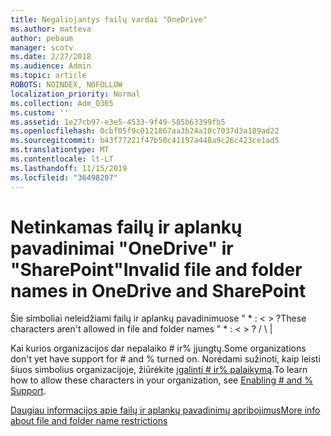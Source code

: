 ```yaml
---
title: Negaliojantys failų vardai "OneDrive"
ms.author: matteva
author: pebaum
manager: scotv
ms.date: 2/27/2018
ms.audience: Admin
ms.topic: article
ROBOTS: NOINDEX, NOFOLLOW
localization_priority: Normal
ms.collection: Adm_O365
ms.custom: ''
ms.assetid: 1e27cb97-e3e5-4533-9f49-585b63399fb5
ms.openlocfilehash: 0cbf05f9c0121867aa3b24a10c7037d3a189ad22
ms.sourcegitcommit: b43f77221f47b50c41197a448a9c26c423ce1ad5
ms.translationtype: MT
ms.contentlocale: lt-LT
ms.lasthandoff: 11/15/2019
ms.locfileid: "36498207"
---
```

# <a name="invalid-file-and-folder-names-in-onedrive-and-sharepoint"></a><span data-ttu-id="f5171-102">Netinkamas failų ir aplankų pavadinimai "OneDrive" ir "SharePoint"</span><span class="sxs-lookup"><span data-stu-id="f5171-102">Invalid file and folder names in OneDrive and SharePoint</span></span>

<span data-ttu-id="f5171-103">Šie simboliai neleidžiami failų ir aplankų pavadinimuose " \* : \< \> ?</span><span class="sxs-lookup"><span data-stu-id="f5171-103">These characters aren't allowed in file and folder names " \* : \< \> ?</span></span> <span data-ttu-id="f5171-104">/ \ |</span><span class="sxs-lookup"><span data-stu-id="f5171-104"></span></span> 
  
<span data-ttu-id="f5171-105">Kai kurios organizacijos dar nepalaiko # ir% įjungtų.</span><span class="sxs-lookup"><span data-stu-id="f5171-105">Some organizations don't yet have support for # and % turned on.</span></span> <span data-ttu-id="f5171-106">Norėdami sužinoti, kaip leisti šiuos simbolius organizacijoje, žiūrėkite [įgalinti # ir% palaikymą](https://go.microsoft.com/fwlink/?linkid=862611).</span><span class="sxs-lookup"><span data-stu-id="f5171-106">To learn how to allow these characters in your organization, see [Enabling # and % Support](https://go.microsoft.com/fwlink/?linkid=862611).</span></span> 
  
[<span data-ttu-id="f5171-107">Daugiau informacijos apie failų ir aplankų pavadinimų apribojimus</span><span class="sxs-lookup"><span data-stu-id="f5171-107">More info about file and folder name restrictions</span></span>](https://go.microsoft.com/fwlink/?linkid=866430)
  

